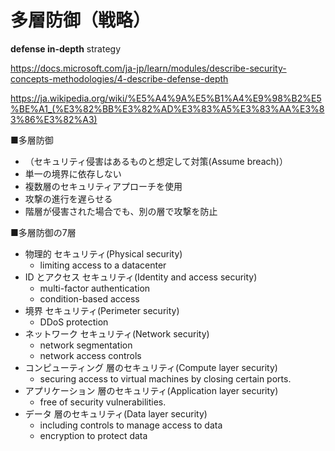 # 多層防御（戦略）

**defense in-depth** strategy

https://docs.microsoft.com/ja-jp/learn/modules/describe-security-concepts-methodologies/4-describe-defense-depth

https://ja.wikipedia.org/wiki/%E5%A4%9A%E5%B1%A4%E9%98%B2%E5%BE%A1_(%E3%82%BB%E3%82%AD%E3%83%A5%E3%83%AA%E3%83%86%E3%82%A3)

■多層防御

- （セキュリティ侵害はあるものと想定して対策(Assume breach)）
- 単一の境界に依存しない
- 複数層のセキュリティアプローチを使用
- 攻撃の進行を遅らせる
- 階層が侵害された場合でも、別の層で攻撃を防止

■多層防御の7層 

- 物理的 セキュリティ(Physical security)
  - limiting access to a datacenter
- ID とアクセス セキュリティ(Identity and access security)
  - multi-factor authentication 
  - condition-based access
- 境界 セキュリティ(Perimeter security)
  - DDoS protection
- ネットワーク セキュリティ(Network security)
  - network segmentation
  - network access controls
- コンピューティング 層のセキュリティ(Compute layer security)
  - securing access to virtual machines by closing certain ports.
- アプリケーション 層のセキュリティ(Application layer security)
  - free of security vulnerabilities.
- データ 層のセキュリティ(Data layer security)
  - including controls to manage access to data
  - encryption to protect data